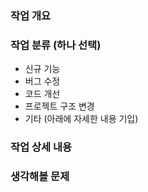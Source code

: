 ### 작업 개요


### 작업 분류 (하나 선택)
- 신규 기능
- 버그 수정
- 코드 개선
- 프로젝트 구조 변경
- 기타 (아래에 자세한 내용 기입)

### 작업 상세 내용


### 생각해볼 문제

